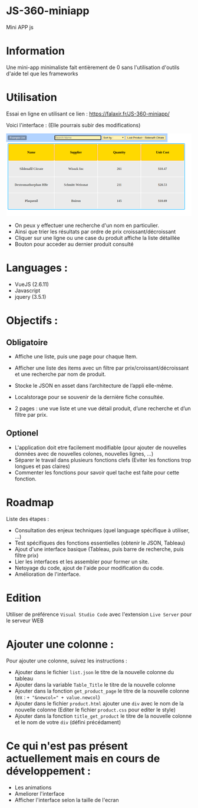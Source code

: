 # JS-360-miniapp
Mini APP js

# Information

Une mini-app minimaliste fait entièrement de 0 sans l'utilisation d'outils d'aide tel que les frameworks

# Utilisation

Essai en ligne en utilisant ce lien : https://falaxir.fr/JS-360-miniapp/

Voici l'interface : (Elle pourrais subir des modifications)

![alt text](https://github.com/Falaxir/JS-360-miniapp/blob/master/Example-app.png?raw=true)

- On peux y effectuer une recherche d'un nom en particulier.
- Ainsi que trier les résultats par ordre de prix croissant/décroissant
- Cliquer sur une ligne ou une case du produit affiche la liste détaillée
- Bouton pour acceder au dernier produit consulté

# Languages :

- VueJS (2.6.11)
- Javascript
- jquery (3.5.1)

# Objectifs :

## Obligatoire

- Affiche une liste, puis une page pour chaque Item.

- Afficher une liste des items avec un filtre par prix/croissant/décroissant et une recherche par nom de produit.

- Stocke le JSON en asset dans l’architecture de l’appli elle-même.

- Localstorage pour se souvenir de la dernière fiche consultée.
 
- 2 pages : une vue liste et une vue détail produit, d’une recherche et d’un filtre par prix.

## Optionel

- L'application doit etre facilement modifiable (pour ajouter de nouvelles données avec de nouvelles colones, nouvelles lignes, ...)
- Séparer le travail dans plusieurs fonctions clefs (Eviter les fonctions trop longues et pas claires)
- Commenter les fonctions pour savoir quel tache est faite pour cette fonction.

# Roadmap

Liste des étapes :

- Consultation des enjeux techniques (quel language spécifique à utiliser, ...)
- Test spécifiques des fonctions essentielles (obtenir le JSON, Tableau)
- Ajout d'une interface basique (Tableau, puis barre de recherche, puis filtre prix)
- Lier les interfaces et les assembler pour former un site.
- Netoyage du code, ajout de l'aide pour modification du code.
- Amélioration de l'interface.

# Edition

Utiliser de préférence `Visual Studio Code` avec l'extension `Live Server` pour le serveur WEB

# Ajouter une colonne :

Pour ajouter une colonne, suivez les instructions :

- Ajouter dans le fichier `list.json` le titre de la nouvelle colonne du tableau
- Ajouter dans la variable `Table_Title` le titre de la nouvelle colonne
- Ajouter dans la fonction `get_product_page` le titre de la nouvelle colonne (ex : `+ "&newcol=" + value.newcol`)
- Ajouter dans le fichier `product.html` ajouter une `div` avec le nom de la nouvelle colonne (Editer le fichier `product.css` pour editer le style)
- Ajouter dans la fonction `title_get_product` le titre de la nouvelle colonne et le nom de votre `div` (défini précédament)

# Ce qui n'est pas présent actuellement mais en cours de développement :

- Les animations
- Ameliorer l'interface
- Afficher l'interface selon la taille de l'ecran